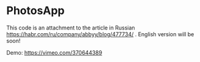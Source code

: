 # PhotosApp

This code is an attachment to the article in Russian https://habr.com/ru/company/abbyy/blog/477734/ . 
English version will be soon!

Demo: https://vimeo.com/370644389
